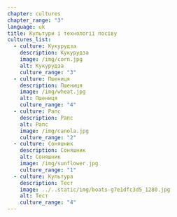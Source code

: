 ```yaml
---
chapter: cultures
chapter_range: "3"
language: uk
title: Культури і технології посіву
cultures_list:
  - culture: Кукурудза
    description: Кукурудза
    image: /img/corn.jpg
    alt: Кукурудза
    culture_range: "3"
  - culture: Пшениця
    description: Пшениця
    image: /img/wheat.jpg
    alt: Пшениця
    culture_range: "4"
  - culture: Рапс
    description: Рапс
    alt: Рапс
    image: /img/canola.jpg
    culture_range: "2"
  - culture: Соняшник
    description: Соняшник
    alt: Соняшник
    image: /img/sunflower.jpg
    culture_range: "1"
  - culture: Культура
    description: Т﻿ест
    image: ../..static/img/boats-g7e1dfc3d5_1280.jpg
    alt: Тест
    culture_range: "4"
---
```


